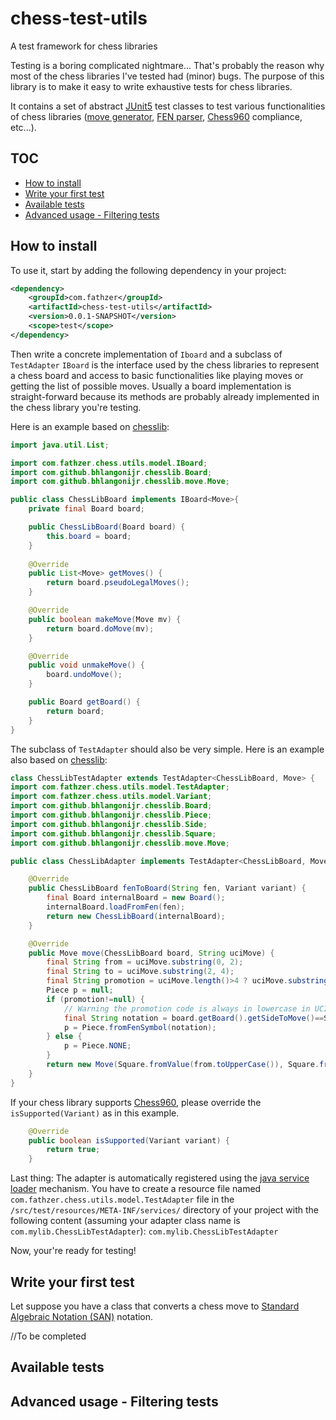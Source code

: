# chess-test-utils
A test framework for chess libraries

Testing is a boring complicated nightmare...
That's probably the reason why most of the chess libraries I've tested had (minor) bugs.
The purpose of this library is to make it easy to write exhaustive tests for chess libraries.

It contains a set of abstract [JUnit5](https://junit.org/junit5) test classes to test various functionalities of chess libraries ([move generator](https://www.chessprogramming.org/Move_Generation), [FEN parser](https://en.wikipedia.org/wiki/Forsyth%E2%80%93Edwards_Notation), [Chess960](https://en.wikipedia.org/wiki/Chess960) compliance, etc...).

## TOC

- [How to install](#How-to-install)
- [Write your first test](#Write-your-first-test)
- [Available tests](#Available-tests)
- [Advanced usage - Filtering tests](#Advanced-usage---Filtering-tests)

## How to install
To use it, start by adding the following dependency in your project:

```xml
<dependency>
    <groupId>com.fathzer</groupId>
    <artifactId>chess-test-utils</artifactId>
    <version>0.0.1-SNAPSHOT</version>
    <scope>test</scope>
</dependency>
```

Then write a concrete implementation of `Iboard` and a subclass of `TestAdapter`
`IBoard` is the interface used by the chess libraries to represent a chess board and access to basic functionalities like playing moves or getting the list of possible moves.
Usually a board implementation is straight-forward because its methods are probably already implemented in the chess library you're testing. 

Here is an example based on [chesslib](https://github.com/bhlangonijr/chesslib):

```java
import java.util.List;

import com.fathzer.chess.utils.model.IBoard;
import com.github.bhlangonijr.chesslib.Board;
import com.github.bhlangonijr.chesslib.move.Move;

public class ChessLibBoard implements IBoard<Move>{
	private final Board board;

	public ChessLibBoard(Board board) {
		this.board = board;
	}
	
	@Override
	public List<Move> getMoves() {
		return board.pseudoLegalMoves();
	}

	@Override
	public boolean makeMove(Move mv) {
		return board.doMove(mv);
	}

	@Override
	public void unmakeMove() {
		board.undoMove();
	}

	public Board getBoard() {
		return board;
	}
}
```

The subclass of `TestAdapter` should also be very simple.
Here is an example also based on [chesslib](https://github.com/bhlangonijr/chesslib):
```java
class ChessLibTestAdapter extends TestAdapter<ChessLibBoard, Move> {
import com.fathzer.chess.utils.model.TestAdapter;
import com.fathzer.chess.utils.model.Variant;
import com.github.bhlangonijr.chesslib.Board;
import com.github.bhlangonijr.chesslib.Piece;
import com.github.bhlangonijr.chesslib.Side;
import com.github.bhlangonijr.chesslib.Square;
import com.github.bhlangonijr.chesslib.move.Move;

public class ChessLibAdapter implements TestAdapter<ChessLibBoard, Move> {

	@Override
	public ChessLibBoard fenToBoard(String fen, Variant variant) {
		final Board internalBoard = new Board();
		internalBoard.loadFromFen(fen);
		return new ChessLibBoard(internalBoard);
	}

	@Override
	public Move move(ChessLibBoard board, String uciMove) {
		final String from = uciMove.substring(0, 2);
		final String to = uciMove.substring(2, 4);
		final String promotion = uciMove.length()>4 ? uciMove.substring(4, 5) : null;
		Piece p = null;
		if (promotion!=null) {
			// Warning the promotion code is always in lowercase in UCI
			final String notation = board.getBoard().getSideToMove()==Side.WHITE ? promotion.toUpperCase() : promotion;
			p = Piece.fromFenSymbol(notation);
		} else {
			p = Piece.NONE;
		}
		return new Move(Square.fromValue(from.toUpperCase()), Square.fromValue(to.toUpperCase()), p);
	}
}
```
If your chess library supports [Chess960](https://en.wikipedia.org/wiki/Chess960), please override the `isSupported(Variant)` as in this example.
```java
    @Override
    public boolean isSupported(Variant variant) {
        return true;
    }
```

Last thing: The adapter is automatically registered using the [java service loader](https://docs.oracle.com/javase/8/docs/api/java/util/ServiceLoader.html) mechanism.
You have to create a resource file named `com.fathzer.chess.utils.model.TestAdapter` file in the `/src/test/resources/META-INF/services/` directory of your project with the following content (assuming your adapter class name is `com.mylib.ChessLibTestAdapter`):
`com.mylib.ChessLibTestAdapter`


Now, your're ready for testing!

## Write your first test

Let suppose you have a class that converts a chess move to [Standard Algebraic Notation (SAN)](https://en.wikipedia.org/wiki/Algebraic_notation_(chess)) notation.

//To be completed

## Available tests

## Advanced usage - Filtering tests
